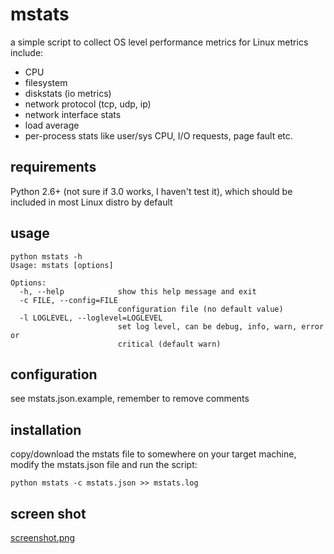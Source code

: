 # mstats
a simple script to collect OS level performance metrics for Linux
metrics include:
- CPU
- filesystem
- diskstats (io metrics)
- network protocol (tcp, udp, ip)
- network interface stats
- load average
- per-process stats like user/sys CPU, I/O requests, page fault etc.

## requirements
 Python 2.6+ (not sure if 3.0 works, I haven't test it), which should be included in most Linux distro by default
## usage
    python mstats -h
    Usage: mstats [options]

    Options:
      -h, --help            show this help message and exit
      -c FILE, --config=FILE
                            configuration file (no default value)
      -l LOGLEVEL, --loglevel=LOGLEVEL
                            set log level, can be debug, info, warn, error or
                            critical (default warn)

## configuration
 see mstats.json.example, remember to remove comments
## installation
 copy/download the mstats file to somewhere on your target machine, modify the mstats.json file and run the script:

    python mstats -c mstats.json >> mstats.log

## screen shot
[screenshot.png](https://github.com/mingbowan/mstats/blob/master/screenshot.png)
